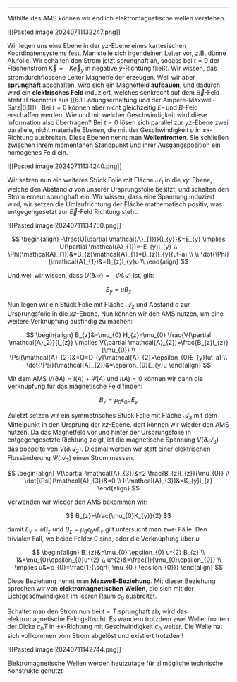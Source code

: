 ***

Mithilfe des AMS können wir endlich elektromagnetische wellen verstehen.

![[Pasted image 20240711132247.png]]

Wir legen uns eine Ebene in der $yz$-Ebene eines kartesischen Koordinatensystems fest. Man stelle sich irgendeinen Leiter vor, z.B. dünne Alufolie. Wir schalten den Strom jetzt sprunghaft an, sodass bei $t=0$ der Flächenstrom $\vec{K}=-K  \vec{e}_{y}$ in negative $y$-Richtung fließt. Wir wissen, das stromdurchflossene Leiter Magnetfelder erzeugen. Weil wir aber **sprunghaft** abschalten, wird sich ein Magnetfeld **aufbauen**, und dadurch wird ein **elektrisches Feld** induziert, welches senkrecht auf dem $\vec{B}$-Feld steht (Erkenntnis aus [[6.1 Ladungserhaltung und der Ampére-Maxwell-Satz|6.1]]) .
Bei $t=0$ können aber nicht gleichzeitig $E$- und $B$-Feld erschaffen werden. Wie und mit welcher Geschwindigkeit wird diese Information also übertragen?
Bei $t=0$ lösen sich parallel zur $yz$-Ebene zwei parallele, nicht materielle Ebenen, die mit der Geschwindigkeit $u$ in $\pm x$-Richtung ausbreiten. Diese Ebenen nennt man **Wellenfronten**. Sie schließen zwischen ihrem momentanen Standpunkt und ihrer Ausgangsposition ein homogenes Feld ein.

![[Pasted image 20240711134240.png]]

Wir setzen nun ein weiteres Stück Folie mit Fläche $\mathcal{A}_{1}$ in die $xy$-Ebene, welche den Abstand $a$ von unserer Ursprungsfolie besitzt, und schalten den Strom erneut sprunghaft ein. Wir wissen, dass eine Spannung induziert wird, wir setzen die Umlaufrichtung der Fläche mathematisch positiv, was entgegengesetzt zur $\vec{E}$-Feld Richtung steht.

![[Pasted image 20240711134750.png]]

$$
\begin{align}
-\frac{U(\partial \mathcal{A}_{1})}{l_{y}}&=E_{y} \implies U(\partial \mathcal{A}_{1})=-E_{y}l_{y} \\
\Phi(\mathcal{A}_{1})&=B_{z}\mathcal{A}_{1}=B_{z}l_{y}(ut-a) \\ \\
\dot{\Phi}(\mathcal{A}_{1})&=B_{z}l_{y}u \\
\end{align}
$$

Und weil wir wissen, dass $U(\partial \mathcal{A})=-\dot{\Phi}(\mathcal{A})$ ist, gilt:

$$
E_{y}=u B_{z}
$$

Nun legen wir ein Stück Folie mit Fläche $\mathcal{A}_{2}$ und Abstand $a$ zur Ursprungsfolie in die $xz$-Ebene. Nun können wir den AMS nutzen, um eine weitere Verknüpfung ausfindig zu machen:

$$
\begin{align}
B_{z}&=\mu_{0} H_{z}=\mu_{0} \frac{V(\partial \mathcal{A}_2)}{l_{z}} \implies V(\partial \mathcal{A}_{2})=\frac{B_{z}l_{z}}{\mu_{0}} \\
\Psi(\mathcal{A}_{2})&=Q=D_{y}\mathcal{A}_{2}=\epsilon_{0}E_{y}(ut-a) \\
\dot{\Psi}(\mathcal{A}_{2})&=\epsilon_{0}E_{y}u
\end{align}
$$

Mit dem AMS $V(\partial A)=I(A)+\dot{\Psi}(A)$ und $I(A)=0$ können wir dann die Verknüpfung für das magnetische Feld finden:

$$
B_{z}=\mu_{0}\epsilon_{0}uE_{y}
$$

Zuletzt setzen wir ein symmetrisches Stück Folie mit Fläche $\mathcal{A}_{3}$ mit dem Mittelpunkt in den Ursprung der $xz$-Ebene. dort können wir wieder den AMS nutzen. Da das Magnetfeld vor und hinter der Ursprungsfolie in entgegengesetzte Richtung zeigt, ist die magnetische Spannung $V(\partial \mathcal{A}_{3})$ das doppelte von $V(\partial \mathcal{A}_{2})$. Diesmal werden wir statt einer elektrischen Flussänderung $\dot{\Psi}(\mathcal{A}_{3})$ einen Strom messen.

$$
\begin{align}
V(\partial \mathcal{A}_{3})&=2 \frac{B_{z}l_{z}}{\mu_{0}} \\
\dot{\Psi}(\mathcal{A}_{3})&=0 \\
I(\mathcal{A}_{3})&=K_{y}l_{z}
\end{align}
$$

Verwenden wir wieder den AMS bekommen wir:

$$
B_{z}=\frac{\mu_{0}K_{y}}{2}
$$

damit $E_{y}=uB_{z}$ und $B_{z}=\mu_{0}\epsilon_{0}uE_{y}$ gilt untersucht man zwei Fälle. Den trivialen Fall, wo beide Felder $0$ sind, oder die Verknüpfung über $u$

$$
\begin{align}
B_{z}&=\mu_{0} \epsilon_{0} u^{2} B_{z} \\
1&=\mu_{0}\epsilon_{0}u^{2} \\
u^{2}&=\frac{1}{\mu_{0}\epsilon_{0}} \\
\implies u&=c_{0}=\frac{1}{\sqrt{ \mu_{0 } \epsilon_{0}}}
\end{align}
$$

Diese Beziehung nennt man **Maxwell-Beziehung**. Mit dieser Beziehung sprechen wir von **elektromagnetischen Wellen**, die sich mit der Lichtgeschwindigkeit im leeren Raum $c_{0}$ ausbreitet.

Schaltet man den Strom nun bei $t=T$ sprunghaft ab, wird das elektromagnetische Feld gelöscht. Es wandern trotzdem zwei Wellenfronten der Dicke $c_{0}T$ in $\pm x$-Richtung mit Geschwindigkeit $c_{0}$ weiter. Die Welle hat sich vollkommen vom Strom abgelöst und existiert trotzdem!

![[Pasted image 20240711142744.png]]

Elektromagnetische Wellen werden heutzutage für allmögliche technische Konstrukte genutzt